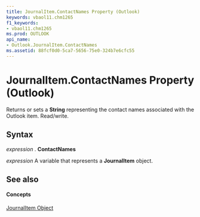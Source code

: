 ```yaml
---
title: JournalItem.ContactNames Property (Outlook)
keywords: vbaol11.chm1265
f1_keywords:
- vbaol11.chm1265
ms.prod: OUTLOOK
api_name:
- Outlook.JournalItem.ContactNames
ms.assetid: 88fcf0d0-5ca7-5656-75e0-324b7e6cfc55
---
```



# JournalItem.ContactNames Property (Outlook)

Returns or sets a  **String** representing the contact names associated with the Outlook item. Read/write.


## Syntax

 _expression_ . **ContactNames**

 _expression_ A variable that represents a **JournalItem** object.


## See also


#### Concepts


[JournalItem Object](journalitem-object-outlook.md)

